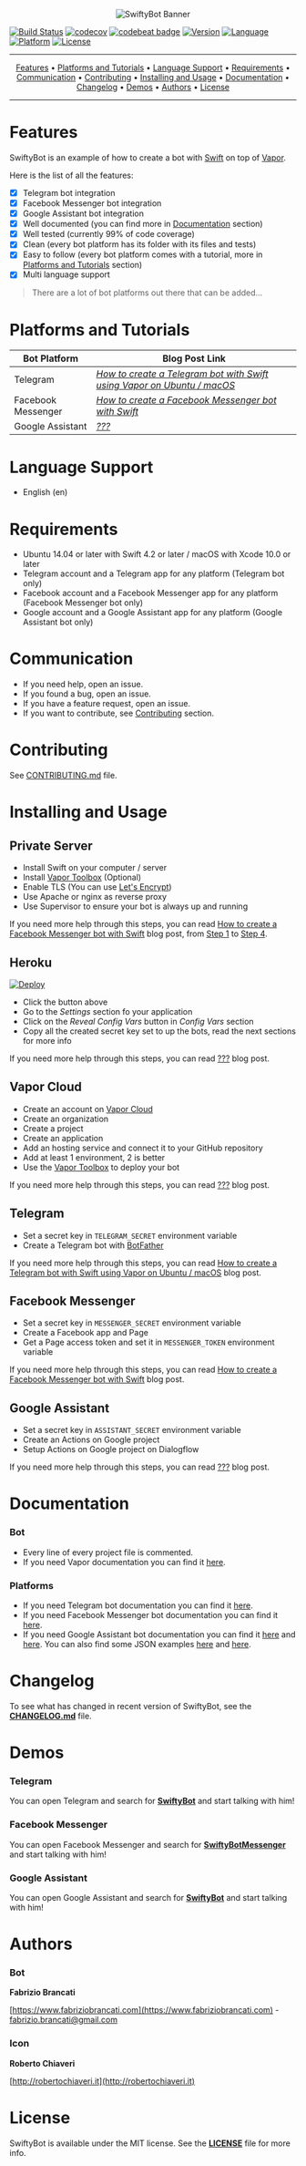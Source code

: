 <p align="center">
<img src="Resources/Banner.png" alt="SwiftyBot Banner">
</p>

[![Build Status](https://travis-ci.com/FabrizioBrancati/SwiftyBot.svg?branch=master)](https://travis-ci.org/FabrizioBrancati/SwiftyBot)
[![codecov](https://codecov.io/gh/FabrizioBrancati/SwiftyBot/branch/master/graph/badge.svg)](https://codecov.io/gh/FabrizioBrancati/SwiftyBot)
[![codebeat badge](https://codebeat.co/badges/ff777248-e375-4c6d-8a77-4475c2bc9ae1)](https://codebeat.co/projects/github-com-fabriziobrancati-swiftybot-master)
[![Version](https://img.shields.io/badge/version-3.0.0-blue.svg)](https://developer.apple.com/swift/)
[![Language](https://img.shields.io/badge/language-Swift%204.2-orange.svg)](https://developer.apple.com/swift/)
[![Platform](https://img.shields.io/badge/platform-Linux%20/%20macOS-cc9c00.svg)](https://developer.apple.com/swift/)
[![License](https://img.shields.io/badge/license-MIT-lightgrey.svg)](https://github.com/FabrizioBrancati/SwiftyBot/blob/master/LICENSE)

---

<p align="center">
    <a href="#features">Features</a> &bull;
    <a href="#platforms-and-tutorials">Platforms and Tutorials</a> &bull;
    <a href="#language-support">Language Support</a> &bull;
    <a href="#requirements">Requirements</a> &bull;
    <a href="#communication">Communication</a> &bull;
    <a href="#contributing">Contributing</a> &bull;
    <a href="#installing-and-usage">Installing and Usage</a> &bull;
    <a href="#documentation">Documentation</a> &bull;
    <a href="#changelog">Changelog</a> &bull;
    <a href="#demos">Demos</a> &bull;
    <a href="#authors">Authors</a> &bull;
    <a href="#license">License</a>
</p>

---

Features
========

SwiftyBot is an example of how to create a bot with [Swift](https://swift.org/) on top of [Vapor](https://github.com/vapor/vapor).

Here is the list of all the features:
- [x] Telegram bot integration
- [x] Facebook Messenger bot integration
- [x] Google Assistant bot integration
- [x] Well documented (you can find more in [Documentation](https://github.com/FabrizioBrancati/SwiftyBot#documentation) section)
- [x] Well tested (currently 99% of code coverage)
- [x] Clean (every bot platform has its folder with its files and tests)
- [x] Easy to follow (every bot platform comes with a tutorial, more in [Platforms and Tutorials](https://github.com/FabrizioBrancati/SwiftyBot#platforms-and-tutorials) section)
- [x] Multi language support

> There are a lot of bot platforms out there that can be added...

Platforms and Tutorials
=======================

| **Bot Platform**   | **Blog Post Link** |
|--------------------|--------------------|
| Telegram           | _[How to create a Telegram bot with Swift using Vapor on Ubuntu / macOS](https://www.fabriziobrancati.com/SwiftyBot)_ |
| Facebook Messenger | _[How to create a Facebook Messenger bot with Swift](https://www.fabriziobrancati.com/SwiftyBot-2)_ |
| Google Assistant   | _[???](https://www.fabriziobrancati.com/SwiftyBot-3)_ |

Language Support
================

- English (en)

Requirements
============

- Ubuntu 14.04 or later with Swift 4.2 or later / macOS with Xcode 10.0 or later
- Telegram account and a Telegram app for any platform (Telegram bot only)
- Facebook account and a Facebook Messenger app for any platform (Facebook Messenger bot only)
- Google account and a Google Assistant app for any platform (Google Assistant bot only)

Communication
=============

- If you need help, open an issue.
- If you found a bug, open an issue.
- If you have a feature request, open an issue.
- If you want to contribute, see [Contributing](https://github.com/FabrizioBrancati/SwiftyBot#contributing) section.

Contributing
============

See [CONTRIBUTING.md](https://github.com/FabrizioBrancati/SwiftyBot/blob/master/.github/CONTRIBUTING.md) file.

Installing and Usage
====================

## Private Server
- Install Swift on your computer / server
- Install [Vapor Toolbox](https://github.com/vapor/toolbox) (Optional)
- Enable TLS (You can use [Let's Encrypt](https://letsencrypt.org))
- Use Apache or nginx as reverse proxy
- Use Supervisor to ensure your bot is always up and running

If you need more help through this steps, you can read [How to create a Facebook Messenger bot with Swift](https://www.fabriziobrancati.com/SwiftyBot-2) blog post, from [Step 1](https://www.fabriziobrancati.com/SwiftyBot-2#step-1) to [Step 4](https://www.fabriziobrancati.com/SwiftyBot-2#step-4).

## Heroku
[![Deploy](https://www.herokucdn.com/deploy/button.svg)](https://heroku.com/deploy)

- Click the button above
- Go to the _Settings_ section fo your application
- Click on the _Reveal Config Vars_ button in _Config Vars_ section
- Copy all the created secret key set to up the bots, read the next sections for more info

If you need more help through this steps, you can read [???](https://www.fabriziobrancati.com/SwiftyBot-3) blog post.

## Vapor Cloud
- Create an account on [Vapor Cloud](https://dashboard.vapor.cloud)
- Create an organization
- Create a project
- Create an application
- Add an hosting service and connect it to your GitHub repository
- Add at least 1 environment, 2 is better
- Use the [Vapor Toolbox](https://github.com/vapor/toolbox) to deploy your bot

If you need more help through this steps, you can read [???](https://www.fabriziobrancati.com/SwiftyBot-3) blog post.

## Telegram
- Set a secret key in `TELEGRAM_SECRET` environment variable
- Create a Telegram bot with [BotFather](https://telegram.me/botfather)

If you need more help through this steps, you can read [How to create a Telegram bot with Swift using Vapor on Ubuntu / macOS](https://www.fabriziobrancati.com/SwiftyBot) blog post.

## Facebook Messenger
- Set a secret key in `MESSENGER_SECRET` environment variable
- Create a Facebook app and Page
- Get a Page access token and set it in `MESSENGER_TOKEN` environment variable

If you need more help through this steps, you can read [How to create a Facebook Messenger bot with Swift](https://www.fabriziobrancati.com/SwiftyBot-2) blog post.

## Google Assistant
- Set a secret key in `ASSISTANT_SECRET` environment variable
- Create an Actions on Google project
- Setup Actions on Google project on Dialogflow

If you need more help through this steps, you can read [???](https://www.fabriziobrancati.com/SwiftyBot-3) blog post.

Documentation
=============

### Bot
- Every line of every project file is commented.
- If you need Vapor documentation you can find it [here](https://docs.vapor.codes/).

### Platforms
- If you need Telegram bot documentation you can find it [here](https://core.telegram.org/bots/api).
- If you need Facebook Messenger bot documentation you can find it [here](https://developers.facebook.com/docs/messenger-platform).
- If you need Google Assistant bot documentation you can find it [here](https://developers.google.com/actions/extending-the-assistant) and [here](https://dialogflow.com/docs). You can also find some JSON examples [here](https://developers.google.com/actions/conversation-api-playground) and [here](https://github.com/dialogflow/fulfillment-webhook-json).

Changelog
=========

To see what has changed in recent version of SwiftyBot, see the **[CHANGELOG.md](https://github.com/FabrizioBrancati/SwiftyBot/blob/master/CHANGELOG.md)** file.

Demos
=====

### Telegram
You can open Telegram and search for **[SwiftyBot](https://telegram.me/SwiftyBot)** and start talking with him!

### Facebook Messenger
You can open Facebook Messenger and search for **[SwiftyBotMessenger](http://m.me/SwiftyBotMessenger)** and start talking with him!

### Google Assistant
You can open Google Assistant and search for **[SwiftyBot](https://assistant.google.com/services/invoke/uid/000000d447b4593f)** and start talking with him!

Authors
=======

### Bot
**Fabrizio Brancati**

[https://www.fabriziobrancati.com](https://www.fabriziobrancati.com) - [fabrizio.brancati@gmail.com](mailto:fabrizio.brancati@gmail.com)

### Icon
**Roberto Chiaveri**

[http://robertochiaveri.it](http://robertochiaveri.it)

License
=======

SwiftyBot is available under the MIT license. See the **[LICENSE](https://github.com/FabrizioBrancati/SwiftyBot/blob/master/LICENSE)** file for more info.
